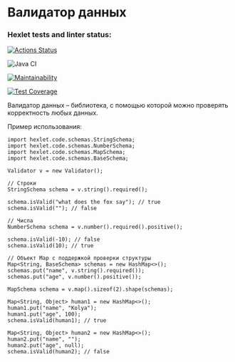 
# Валидатор данных
### Hexlet tests and linter status:
[![Actions Status](https://github.com/Ksandra91/java-project-78/actions/workflows/hexlet-check.yml/badge.svg)](https://github.com/Ksandra91/java-project-78/actions)

![Java CI](https://github.com/Ksandra91/java-project-78/actions/workflows/main.yml/badge.svg)

[![Maintainability](https://api.codeclimate.com/v1/badges/aa283b027c49139748ef/maintainability)](https://codeclimate.com/github/Ksandra91/java-project-78/maintainability)

[![Test Coverage](https://api.codeclimate.com/v1/badges/aa283b027c49139748ef/test_coverage)](https://codeclimate.com/github/Ksandra91/java-project-78/test_coverage)

Валидатор данных – библиотека, с помощью которой можно проверять корректность любых данных.

Пример использования:

```import hexlet.code.Validator;
import hexlet.code.schemas.StringSchema;
import hexlet.code.schemas.NumberSchema;
import hexlet.code.schemas.MapSchema;
import hexlet.code.schemas.BaseSchema;

Validator v = new Validator();

// Строки
StringSchema schema = v.string().required();

schema.isValid("what does the fox say"); // true
schema.isValid(""); // false

// Числа
NumberSchema schema = v.number().required().positive();

schema.isValid(-10); // false
schema.isValid(10); // true

// Объект Map с поддержкой проверки структуры
Map<String, BaseSchema> schemas = new HashMap<>();
schemas.put("name", v.string().required());
schemas.put("age", v.number().positive());

MapSchema schema = v.map().sizeof(2).shape(schemas);

Map<String, Object> human1 = new HashMap<>();
human1.put("name", "Kolya");
human1.put("age", 100);
schema.isValid(human1); // true

Map<String, Object> human2 = new HashMap<>();
human2.put("name", "");
human2.put("age", null);
schema.isValid(human2); // false
```

